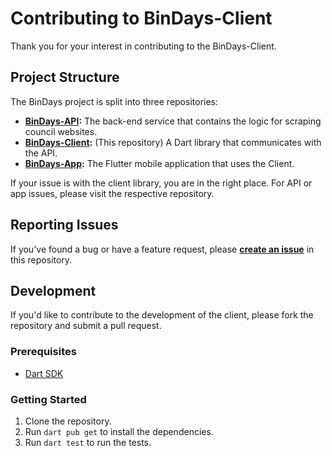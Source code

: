 # Contributing to BinDays-Client

Thank you for your interest in contributing to the BinDays-Client.

## Project Structure

The BinDays project is split into three repositories:

- **[BinDays-API](https://github.com/BadgerHobbs/BinDays-API):** The back-end service that contains the logic for scraping council websites.
- **[BinDays-Client](https://github.com/BadgerHobbs/BinDays-Client):** (This repository) A Dart library that communicates with the API.
- **[BinDays-App](https://github.com/BadgerHobbs/BinDays-App):** The Flutter mobile application that uses the Client.

If your issue is with the client library, you are in the right place. For API or app issues, please visit the respective repository.

## Reporting Issues

If you've found a bug or have a feature request, please [**create an issue**](https://github.com/BadgerHobbs/BinDays-Client/issues) in this repository.

## Development

If you'd like to contribute to the development of the client, please fork the repository and submit a pull request.

### Prerequisites

- [Dart SDK](https://dart.dev/get-dart)

### Getting Started

1. Clone the repository.
2. Run `dart pub get` to install the dependencies.
3. Run `dart test` to run the tests.

